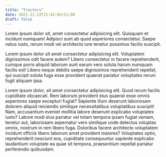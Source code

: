 ```yaml
---
title: "Tractors"
date: 2021-11-23T21:43:02+11:00
draft: false
---
```

Lorem ipsum dolor sit, amet consectetur adipisicing elit. Quisquam et incidunt numquam! Adipisci sunt ab quod asperiores consectetur. Saepe natus iusto, rerum modi vel architecto iure tenetur possimus facilis suscipit.

Lorem ipsum dolor sit amet consectetur adipisicing elit. Voluptatem dignissimos odit facere autem? Libero consectetur in facere reprehenderit, cumque porro aliquid laborum sunt earum vero soluta harum numquam facilis est! Libero neque debitis saepe dignissimos reprehenderit repellat, qui suscipit soluta fuga esse provident quaerat pariatur voluptates rerum fugit aliquam ipsa.

Lorem ipsum dolor, sit amet consectetur adipisicing elit. Quod rerum facilis cupiditate obcaecati. Rem laborum provident eius quaerat esse omnis asperiores saepe excepturi fugiat? Sapiente illum deserunt laboriosam dolorem aliquid reiciendis similique necessitatibus voluptatibus suscipit! Nam, accusantium eveniet mollitia labore deserunt explicabo voluptates iusto? Labore modi eius pariatur vel totam tempora ipsam fugiat veniam, tenetur aut, laboriosam aspernatur vero similique unde delectus voluptas omnis, nostrum in rem libero fuga. Doloribus facere architecto voluptatem incidunt officiis libero laborum amet provident maiores? Voluptates optio, reprehenderit nesciunt eos, cupiditate consequuntur sapiente explicabo laudantium voluptate ea quae sit tempora, praesentium repellat pariatur perferendis quibusdam.
